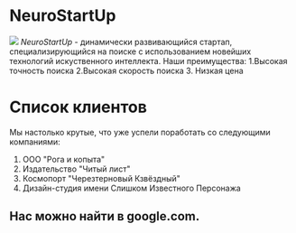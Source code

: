 # NeuroStartUp
![](https://netology-cjde.github.io/git-homeworks/introduction/assets/logo.png)
*NeuroStartUp* - динамически развивающийся стартап, специализирующийся на поиске с использованием новейших технологий искуственного интеллекта.
Наши преимущества:
1.Высокая точность поиска
2.Высокая скорость поиска
3. Низкая цена

# Список клиентов
Мы настолько крутые, что уже успели поработать со следующими компаниями:
1. ООО "Рога и копыта"
2. Издательство "Читый лист"
3. Космопорт "Черезтерновый Кзвёздный"
4. Дизайн-студия имени Слишком Известного Персонажа

## Нас можно найти в google.com.